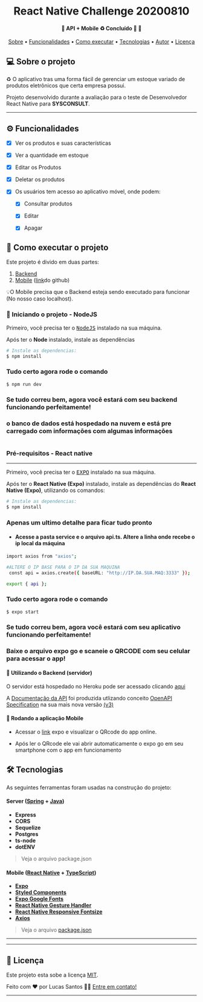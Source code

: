 

  
 
</p>
<h1 align="center">
	React Native Challenge 20200810
</h1>

<h4 align="center"> 
	🚧  API + Mobile ♻️ Concluído 🚀 🚧
</h4>

<p align="center">
 <a href="#-sobre-o-projeto">Sobre</a> •
 <a href="#-funcionalidades">Funcionalidades</a> •
 <a href="#-como-executar-o-projeto">Como executar</a> • 
 <a href="#-tecnologias">Tecnologias</a> • 
 <a href="#-autor">Autor</a> • 
 <a href="#user-content--licença">Licença</a>
</p>


## 💻 Sobre o projeto

♻️ O aplicativo tras uma forma fácil de gerenciar um estoque variado de produtos eletrônicos que certa empresa possui.


Projeto desenvolvido durante a avaliação para o teste de Desenvolvedor React Native para **SYSCONSULT**.

---

## ⚙️ Funcionalidades

- [x] Ver os produtos e suas características
- [x] Ver a quantidade em estoque
- [x] Editar os Produtos
- [x] Deletar os produtos

- [x] Os usuários tem acesso ao aplicativo móvel, onde podem:
  - [x] Consultar produtos
  - [x] Editar
  - [x] Apagar


## 🚀 Como executar o projeto

Este projeto é divido em duas partes:
1. [Backend](https://github.com/lucassantosdasilva1/sysconsultbackendOK) 
2. [Mobile](https://github.com/lucassantosdasilva1/BeTruckApp) ([link](https://github.com/lucassantosdasilva1/BeTruckApp)do github)

💡O Mobile precisa que o Backend esteja sendo executado para funcionar (No nosso caso localhost).

### 🎲 Iniciando o projeto - NodeJS


Primeiro, você precisa ter o <kbd>[NodeJS](https://nodejs.org/en/download/)</kbd> instalado na sua máquina. 

Após ter o **Node** instalado, instale as dependências

```sh
# Instale as dependencias:
$ npm install
```

### Tudo certo agora rode o comando
```
$ npm run dev
```

### Se tudo correu bem, agora você estará com seu backend funcionando perfeitamente!
### o banco de dados está hospedado na nuvem e está pre carregado com informações com algumas informações

#

### Pré-requisitos - React native

---

Primeiro, você precisa ter o <kbd>[EXPO](https://expo.dev)</kbd> instalado na sua máquina. 

Após ter o **React Native (Expo)** instalado, instale as dependências do **React Native (Expo)**, utilizando os comandos:

```sh
# Instale as dependencias:
$ npm install
```

### Apenas um ultimo detalhe para ficar tudo pronto
- #### Acesse a pasta service e o arquivo api.ts. Altere a linha onde recebe o ip local da máquina
```sh
import axios from "axios";

#ALTERE O IP BASE PARA O IP DA SUA MAQUINA
 const api = axios.create({ baseURL: "http://IP.DA.SUA.MAQ:3333" });

export { api };

```








### Tudo certo agora rode o comando
```
$ expo start
```

### Se tudo correu bem, agora você estará com seu aplicativo funcionando perfeitamente!

### Baixe o arquivo expo go e scaneie o QRCODE com seu celular para acessar o app!

#### 🎲 Utilizando o Backend (servidor)

O servidor está hospedado no Heroku pode ser acessado clicando [aqui](https://api-betruck.herokuapp.com/)

A [Documentação da API](https://api-betruck.herokuapp.com/swagger-ui.html) foi produzida utlizando conceito [OpenAPI Specification](https://github.com/OAI/OpenAPI-Specification) na sua mais nova versão [(v3)](https://github.com/OAI/OpenAPI-Specification)


#### 🧭 Rodando a aplicação Mobile 
- Acessar o [link](https://expo.dev/@lucassantosdasilva1/BETRUCKAPP) expo e visualizar o QRcode do app online. 

- Após ler o QRcode ele vai abrir automaticamente o expo go em seu smartphone com o app em funcionamento


## 🛠 Tecnologias

As seguintes ferramentas foram usadas na construção do projeto:

#### **Server**  ([Spring](https://spring.io/projects/spring-framework)  +  [Java](https://docs.oracle.com/en/java/))

  - **Express**
  - **CORS**
  - **Sequelize**
  - **Postgres**
  - **ts-node**
  - **dotENV**

> Veja o arquivo  package.json

#### **Mobile**  ([React Native](http://www.reactnative.com/)  +  [TypeScript](https://www.typescriptlang.org/))

-   **[Expo](https://expo.io/)**
-    **[Styled Components](https://www.styled-components.com)**
-   **[Expo Google Fonts](https://github.com/expo/google-fonts)**
-   **[React Native Gesture Handler](https://)**
-   **[React Native Responsive Fontsize](https://)**
-   **[Axios](https://github.com/axios/axios)**

> Veja o arquivo  [package.json](https://)

---

---

## 📝 Licença

Este projeto esta sobe a licença [MIT](./LICENSE).

Feito com ❤️ por Lucas Santos 👋🏽 [Entre em contato!](https://www.linkedin.com/in/lucas-santos-758084112)

---
